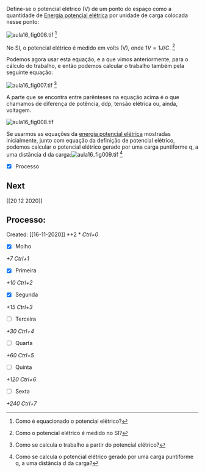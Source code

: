 Define-se o potencial elétrico (V) de um ponto do espaço como a quantidade de [Energia potencial elétrica](Energia%20potencial%20el%C3%A9trica.md) por unidade de carga colocada nesse ponto:

![aula16_fig006.tif](https://blogdoenem.com.br/apostilas/fisica_13-23-web-resources/image/aula16_fig006_fmt.jpeg) [^1]

[^1]: Como é equacionado o potencial elétrico?


No SI, o potencial elétrico é medido em volts (V), onde $1 V = 1J/C.$ [^2]

[^2]: Como o potencial elétrico é medido no SI?


Podemos agora usar esta equação, e a que vimos anteriormente, para o cálculo do trabalho, e então podemos calcular o trabalho também pela seguinte equação:

![aula16_fig007.tif](https://blogdoenem.com.br/apostilas/fisica_13-23-web-resources/image/aula16_fig007_fmt.jpeg) [^3]

[^3]: Como se calcula o trabalho a partir do potencial elétrico?

A parte que se encontra entre parênteses na equação acima é o que chamamos de diferença de potência, ddp, tensão elétrica ou, ainda, voltagem. 

![aula16_fig008.tif](https://blogdoenem.com.br/apostilas/fisica_13-23-web-resources/image/aula16_fig008_fmt.jpeg)

Se usarmos as equações da [energia potencial elétrica](Energia%20potencial%20el%C3%A9trica.md) mostradas inicialmente, junto com equação da definição de potencial elétrico, podemos calcular o potencial elétrico gerado por uma carga puntiforme q, a uma distância d da carga:![aula16_fig009.tif](https://blogdoenem.com.br/apostilas/fisica_13-23-web-resources/image/aula16_fig009_fmt.jpeg) [^4]

[^4]: Como se calcula o potencial elétrico gerado por uma carga puntiforme q, a uma distância d da carga?


- [x] Processo

## Next
[[20 12 2020]]
## Processo:
Created: [[16-11-2020]]
*+2 *  *Ctrl+0*
- [x] Molho  

*+7*  *Ctrl+1*

- [x] Primeira 

*+10*  *Ctrl+2*

- [x] Segunda

*+15*  *Ctrl+3*

- [ ] Terceira 

*+30*  *Ctrl+4*

- [ ] Quarta 

*+60*  *Ctrl+5*

- [ ] Quinta 

*+120*  *Ctrl+6*

- [ ] Sexta 

*+240*  *Ctrl+7*